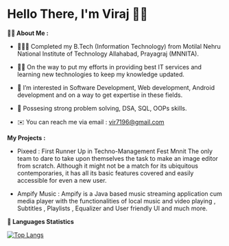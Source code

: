 # **Hello There, I'm Viraj** 👋🏻

**👧🏻 About Me :**

- 🧑🏻‍🎓 Completed my B.Tech (Information Technology) from Motilal Nehru National Institute of Technology Allahabad, Prayagraj (MNNITA).

- 💪🏻 On the way to put my efforts in providing best IT services and learning new technologies to keep my knowledge updated.

- 👀 I’m interested in Software Development, Web development, Android development and on a way to get expertise in these fields.

- 🌱 Possesing strong problem solving, DSA, SQL, OOPs skills.

- ✉️ You can reach me via email : vir7196@gmail.com

**My Projects :**

- Pixeed :  First Runner Up in Techno-Management Fest Mnnit The only team to dare to take upon themselves the task to make an image editor from scratch. Although it might not be a match for its ubiquitous contemporaries, it has all its basic features covered and easily accessible for even a new user.

- Ampify Music : Ampify is a Java based music streaming application cum media
player with the functionalities of local music and video playing , Subtitles , Playlists , Equalizer and User friendly UI and much
more. 

<!---#**⚙️ Github Statistics**

#![Viraj's GitHub stats](https://github-readme-stats.vercel.app/api?username=viraj-bot&show_icons=true&theme=algolia)
--->
 
**📖 Languages Statistics**

[![Top Langs](https://github-readme-stats.vercel.app/api/top-langs/?username=viraj-bot&theme=algolia&layout=compact)](https://github.com/viraj-bot/github-readme-stats)


<!---
viraj-bot/viraj-bot is a ✨ special ✨ repository because its `README.md` (this file) appears on your GitHub profile.
You can click the Preview link to take a look at your changes.
--->
